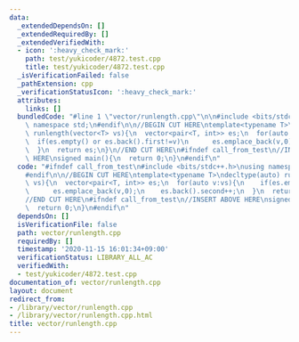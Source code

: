 ```yaml
---
data:
  _extendedDependsOn: []
  _extendedRequiredBy: []
  _extendedVerifiedWith:
  - icon: ':heavy_check_mark:'
    path: test/yukicoder/4872.test.cpp
    title: test/yukicoder/4872.test.cpp
  _isVerificationFailed: false
  _pathExtension: cpp
  _verificationStatusIcon: ':heavy_check_mark:'
  attributes:
    links: []
  bundledCode: "#line 1 \"vector/runlength.cpp\"\n\n#include <bits/stdc++.h>\nusing\
    \ namespace std;\n#endif\n\n//BEGIN CUT HERE\ntemplate<typename T>\ndecltype(auto)\
    \ runlength(vector<T> vs){\n  vector<pair<T, int>> es;\n  for(auto v:vs){\n  \
    \  if(es.empty() or es.back().first!=v)\n      es.emplace_back(v,0);\n    es.back().second++;\n\
    \  }\n  return es;\n}\n//END CUT HERE\n#ifndef call_from_test\n//INSERT ABOVE\
    \ HERE\nsigned main(){\n  return 0;\n}\n#endif\n"
  code: "#ifndef call_from_test\n#include <bits/stdc++.h>\nusing namespace std;\n\
    #endif\n\n//BEGIN CUT HERE\ntemplate<typename T>\ndecltype(auto) runlength(vector<T>\
    \ vs){\n  vector<pair<T, int>> es;\n  for(auto v:vs){\n    if(es.empty() or es.back().first!=v)\n\
    \      es.emplace_back(v,0);\n    es.back().second++;\n  }\n  return es;\n}\n\
    //END CUT HERE\n#ifndef call_from_test\n//INSERT ABOVE HERE\nsigned main(){\n\
    \  return 0;\n}\n#endif\n"
  dependsOn: []
  isVerificationFile: false
  path: vector/runlength.cpp
  requiredBy: []
  timestamp: '2020-11-15 16:01:34+09:00'
  verificationStatus: LIBRARY_ALL_AC
  verifiedWith:
  - test/yukicoder/4872.test.cpp
documentation_of: vector/runlength.cpp
layout: document
redirect_from:
- /library/vector/runlength.cpp
- /library/vector/runlength.cpp.html
title: vector/runlength.cpp
---
```

